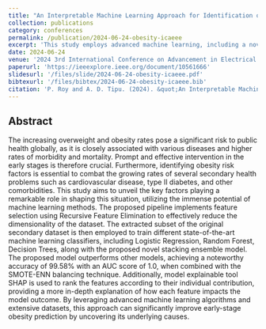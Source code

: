 ```yaml
---
title: "An Interpretable Machine Learning Approach for Identification of the Risk Factors of Early-Stage Overweight and Obesity"
collection: publications
category: conferences
permalink: /publication/2024-06-24-obesity-icaeee
excerpt: 'This study employs advanced machine learning, including a novel stacking ensemble with SMOTE-ENN and SHAP-based explainability, to achieve 99.58% accuracy and AUC 1.0 in early-stage obesity prediction by identifying key risk factors.'
date: 2024-06-24
venue: '2024 3rd International Conference on Advancement in Electrical and Electronic Engineering (ICAEEE)'
paperurl: 'https://ieeexplore.ieee.org/document/10561666'
slidesurl: '/files/slide/2024-06-24-obesity-icaeee.pdf'
bibtexurl: '/files/bibtex/2024-06-24-obesity-icaeee.bib'
citation: 'P. Roy and A. D. Tipu. (2024). &quot;An Interpretable Machine Learning Approach for Identification of the Risk Factors of Early-Stage Overweight and Obesity.&quot; <i>2024 3rd International Conference on Advancement in Electrical and Electronic Engineering (ICAEEE)</i>, Gazipur, Bangladesh, 2024, pp. 1-6.'
---
```


Abstract
---
The increasing overweight and obesity rates pose a significant risk to public health globally, as it is closely associated with various diseases and higher rates of morbidity and mortality. Prompt and effective intervention in the early stages is therefore crucial. Furthermore, identifying obesity risk factors is essential to combat the growing rates of several secondary health problems such as cardiovascular disease, type II diabetes, and other comorbidities. This study aims to unveil the key factors playing a remarkable role in shaping this situation, utilizing the immense potential of machine learning methods. The proposed pipeline implements feature selection using Recursive Feature Elimination to effectively reduce the dimensionality of the dataset. The extracted subset of the original secondary dataset is then employed to train different state-of-the-art machine learning classifiers, including Logistic Regression, Random Forest, Decision Trees, along with the proposed novel stacking ensemble model. The proposed model outperforms other models, achieving a noteworthy accuracy of 99.58% with an AUC score of 1.0, when combined with the SMOTE-ENN balancing technique. Additionally, model explainable tool SHAP is used to rank the features according to their individual contribution, providing a more in-depth explanation of how each feature impacts the model outcome. By leveraging advanced machine learning algorithms and extensive datasets, this approach can significantly improve early-stage obesity prediction by uncovering its underlying causes.

